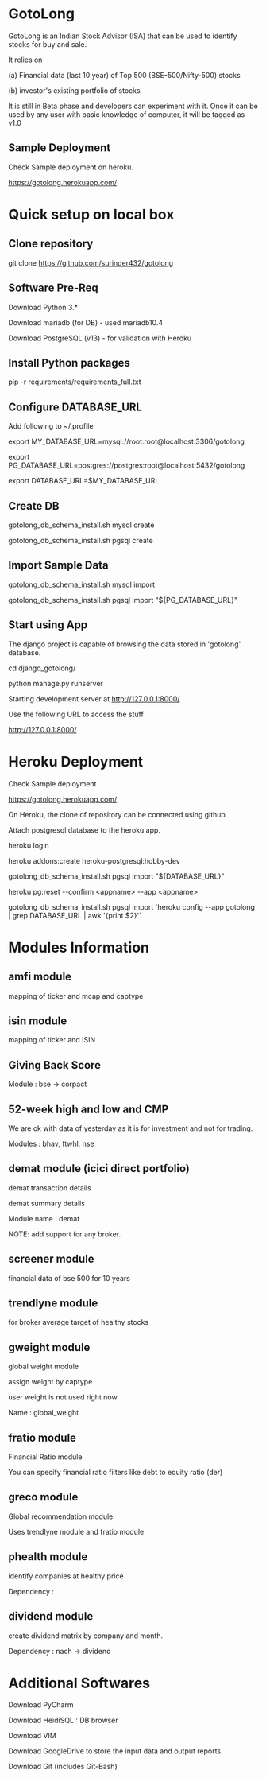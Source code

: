 # GotoLong

GotoLong is an Indian Stock Advisor (ISA) that can be used to identify stocks for buy and sale.

It relies on

(a) Financial data (last 10 year) of Top 500 (BSE-500/Nifty-500) stocks

(b) investor's existing portfolio of stocks

It is still in Beta phase and developers can experiment with it. Once it can be used by any user with basic knowledge of
computer, it will be tagged as v1.0

## Sample Deployment

Check Sample deployment on heroku.

https://gotolong.herokuapp.com/

# Quick setup on local box

## Clone repository

git clone https://github.com/surinder432/gotolong

## Software  Pre-Req

Download Python 3.*

Download mariadb (for DB) - used mariadb10.4

Download PostgreSQL (v13) - for validation with Heroku

## Install Python packages

pip -r requirements/requirements_full.txt

## Configure DATABASE_URL

Add following to ~/.profile

export MY_DATABASE_URL=mysql://root:root@localhost:3306/gotolong

export PG_DATABASE_URL=postgres://postgres:root@localhost:5432/gotolong

export DATABASE_URL=$MY_DATABASE_URL

## Create DB

gotolong_db_schema_install.sh mysql create

gotolong_db_schema_install.sh pgsql create

## Import Sample Data

gotolong_db_schema_install.sh mysql import

gotolong_db_schema_install.sh pgsql import "${PG_DATABASE_URL}"

## Start using App

The django project is capable of browsing the data stored in 'gotolong' database.

cd django_gotolong/

python manage.py runserver

Starting development server at http://127.0.0.1:8000/

Use the following URL to access the stuff

http://127.0.0.1:8000/

# Heroku Deployment

Check Sample deployment

https://gotolong.herokuapp.com/

On Heroku, the clone of repository can be connected using github.

Attach postgresql database to the heroku app.

heroku login

heroku addons:create heroku-postgresql:hobby-dev

gotolong_db_schema_install.sh pgsql import "${DATABASE_URL}"

heroku pg:reset --confirm \<appname\> --app \<appname\>

gotolong_db_schema_install.sh pgsql import \`heroku config --app gotolong | grep DATABASE_URL | awk '{print $2}'`

# Modules Information

## amfi module

mapping of ticker and mcap and captype

## isin module

mapping of ticker and ISIN

## Giving Back Score

Module : bse -> corpact

## 52-week high and low and CMP

We are ok with data of yesterday as it is for investment and not for trading.

Modules : bhav, ftwhl, nse

## demat module (icici direct portfolio)

demat transaction details

demat summary details

Module name : demat

NOTE: add support for any broker.

## screener module

financial data of bse 500 for 10 years

## trendlyne module

for broker average target of healthy stocks

## gweight module

global weight module

assign weight by captype

user weight is not used right now

Name : global_weight

## fratio module

Financial Ratio module

You can specify financial ratio filters like debt to equity ratio (der)

## greco module

Global recommendation module

Uses trendlyne module and fratio module

## phealth module

identify companies at healthy price

Dependency :

## dividend module

create dividend matrix by company and month.

Dependency : nach -> dividend

# Additional Softwares

Download PyCharm

Download HeidiSQL : DB browser

Download VIM

Download GoogleDrive to store the input data and output reports.

Download Git (includes Git-Bash)